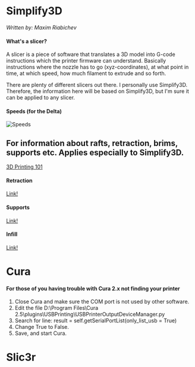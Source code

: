 # Simplify3D
_Written by: Maxim Riabichev_  

#### What's a slicer?
A slicer is a piece of software that translates a 3D model into G-code instructions which the printer firmware can understand. Basically instructions where the nozzle has to go (xyz-coordinates), at what point in time, at which speed, how much filament to extrude and so forth.

There are plenty of different slicers out there. I personally use Simplify3D. Therefore, the information here will be based on Simplify3D, but I'm sure it can be applied to any slicer.

#### Speeds (for the Delta)

![Speeds](http://i.imgur.com/RwKwCF6.png)

## For information about rafts, retraction, brims, supports etc. Applies especially to Simplify3D.
[3D Printing 101](https://www.youtube.com/watch?v=SI2AqrxIfkI&list=PLTCCNNvHC8PDR_jQy609toqq8EAfhiOOL)

#### Retraction
[Link!](https://www.youtube.com/watch?v=XZTBSJAswbs&index=23&list=PLTCCNNvHC8PDR_jQy609toqq8EAfhiOOL)

#### Supports
[Link!](https://www.youtube.com/watch?v=ET1EX8mImRQ&index=17&list=PLTCCNNvHC8PDR_jQy609toqq8EAfhiOOL)

#### Infill
[Link!](https://www.youtube.com/watch?v=UuzcXsqiVX0&index=16&list=PLTCCNNvHC8PDR_jQy609toqq8EAfhiOOL)

# Cura
#### For those of you having trouble with Cura 2.x not finding your printer
1. Close Cura and make sure the COM port is not used by other software.
2. Edit the file D:\Program Files\Cura 2.5\plugins\USBPrinting\USBPrinterOutputDeviceManager.py
3. Search for line: result = self.getSerialPortList(only_list_usb = True)
4. Change True to False.
5. Save, and start Cura.

# Slic3r